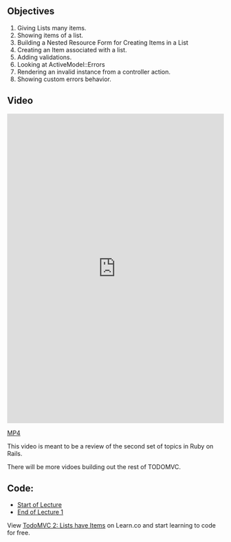 ## Objectives

1. Giving Lists many items.
2. Showing items of a list.
3. Building a Nested Resource Form for Creating Items in a List
4. Creating an Item associated with a list.
5. Adding validations.
6. Looking at ActiveModel::Errors
7. Rendering an invalid instance from a controller action.
8. Showing custom errors behavior.

## Video

<iframe width="100%" height="720" src="https://www.youtube.com/embed/OsinhhQLmRk?rel=0&amp;showinfo=0" frameborder="0" allowfullscreen></iframe>

[MP4](http://learn-co-videos.s3.amazonaws.com/rails/TODOMVC-2.mp4)

This video is meant to be a review of the second set of topics in Ruby on Rails.

There will be more vidoes building out the rest of TODOMVC.

## Code:

- [Start of Lecture](https://github.com/aviflombaum/todo-mvc-lv/tree/lecture-1)
- [End of Lecture 1](https://github.com/aviflombaum/todo-mvc-lv/tree/lecture-2)
<p data-visibility='hidden'>View <a href='https://learn.co/lessons/todomvc-2-lists-have-items'>TodoMVC 2:  Lists have Items</a> on Learn.co and start learning to code for free.</p>

